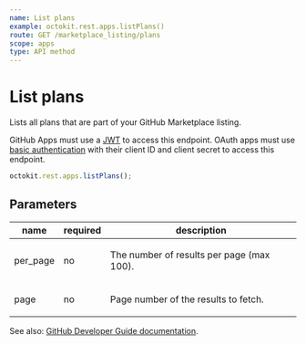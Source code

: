 ```yaml
---
name: List plans
example: octokit.rest.apps.listPlans()
route: GET /marketplace_listing/plans
scope: apps
type: API method
---
```


# List plans

Lists all plans that are part of your GitHub Marketplace listing.

GitHub Apps must use a [JWT](https://docs.github.com/apps/building-github-apps/authenticating-with-github-apps/#authenticating-as-a-github-app) to access this endpoint. OAuth apps must use [basic authentication](https://docs.github.com/rest/overview/other-authentication-methods#basic-authentication) with their client ID and client secret to access this endpoint.

```js
octokit.rest.apps.listPlans();
```

## Parameters

<table>
  <thead>
    <tr>
      <th>name</th>
      <th>required</th>
      <th>description</th>
    </tr>
  </thead>
  <tbody>
    <tr><td>per_page</td><td>no</td><td>

The number of results per page (max 100).

</td></tr>
<tr><td>page</td><td>no</td><td>

Page number of the results to fetch.

</td></tr>
  </tbody>
</table>

See also: [GitHub Developer Guide documentation](https://docs.github.com/rest/apps/marketplace#list-plans).
